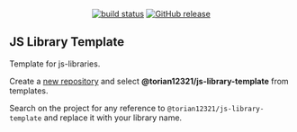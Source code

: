 <p align="center">
  <a href="https://github.com/torian12321/js-library-template/actions/workflows/ci.yml"><img src="https://github.com/torian12321/js-library-template/actions/workflows/CI.yml/badge.svg?branch=master" alt="build status"></a>
    <a href="https://github.com/torian12321/js-library-template/releases/latest" title="Latest Release">
  <img alt="GitHub release" src="https://img.shields.io/github/v/release/torian12321/js-library-template" />
  </a>
</p>

## JS Library Template

Template for js-libraries.

Create a [new repository](https://github.com/new) and select **@torian12321/js-library-template** from templates.

Search on the project for any reference to `@torian12321/js-library-template` and replace it with your library name.
